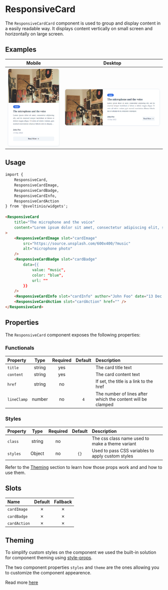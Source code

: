 # ResponsiveCard

The `ResponsiveCardCard` component is used to group and display content in a easily readable way. It displays content vertically on small screen and horizontally on large screen.

## Examples

| Mobile                                   | Desktop |
| :--------------------------------------: | :-----------: |
| ![](./assets/images/mobile.png "mobile") | ![](./assets/images/desktop.png "desktop") |

## Usage

```html
import {
    ResponsiveCard,
    ResponsiveCardImage,
    ResponsiveCardBadge,
    ResponsiveCardInfo,
    ResponsiveCardAction
} from '@sveltinio/widgets';

<ResponsiveCard
    title="The microphone and the voice"
    content="Lorem ipsum dolor sit amet, consectetur adipiscing elit, sed do eiusmod tempor incididunt..."
>
    <ResponsiveCardImage slot="cardImage"
        src="https://source.unsplash.com/600x400/?music"
        alt="microphone photo"
    />
    <ResponsiveCardBadge slot="cardBadge"
        data={{
            value: "music",
            color: "blue",
            url: ""
        }}
    />
    <ResponsiveCardInfo slot="cardInfo" author="John Foo" date="13 Dec 2022" />
    <ResponsiveCardAction slot="cardAction" href="" />
</ResponsiveCard>
```

## Properties

The `ResponsiveCard` component exposes the following properties:

### Functionals

| Property    | Type   | Required | Default | Description                                                 |
| :---------- | :----: | :------: | :-----: | :---------------------------------------------------------- |
| `title`     | string |   yes    |         | The card title text                                         |
| `content`   | string |   yes    |         | The card content text                                       |
| `href`      | string |    no    |         | If set, the title is a link to the href                     |
| `lineClamp` | number |    no    | `4`     | The number of lines after which the content will be clamped |

### Styles

| Property    | Type   | Required | Default | Description                                                 |
| :---------- | :----: | :------: | :-----: | :---------------------------------------------------------- |
| `class`     | string |    no    |         | The css class name used to make a theme variant             |
| `styles`    | Object |    no    |   `{}`  | Used to pass CSS variables to apply custom styles           |

Refer to the [Theming](#theming) section to learn how those props work and and how to use them.

## Slots

| Name         | Default | Fallback |
| :----------- | :-----: | :------: |
| `cardImage`  | ✗       |    ✗     |
| `cardBadge`  | ✗       |    ✗     |
| `cardAction` | ✗       |    ✗     |

## Theming

To simplify custom styles on the component we used the built-in solution for component theming using [style-props].

The two component properties `styles` and `theme` are the ones allowing you to customize the component appearence.

Read more [here](./THEMING.md)

<!-- Resources -->
[style-props]: https://svelte.dev/docs#template-syntax-component-directives---style-props
